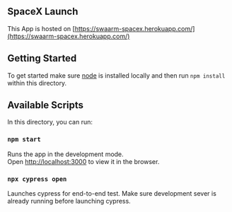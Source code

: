 ## SpaceX Launch

This App is hosted on [https://swaarm-spacex.herokuapp.com/](https://swaarm-spacex.herokuapp.com/)

## Getting Started

To get started make sure [node](https://nodejs.org/en/download/) is installed locally and then run `npm install` within this directory.

## Available Scripts

In this directory, you can run:

### `npm start`

Runs the app in the development mode.<br />
Open [http://localhost:3000](http://localhost:3000) to view it in the browser.

### `npx cypress open`

Launches cypress for end-to-end test. Make sure development sever is already running before launching cypress.

